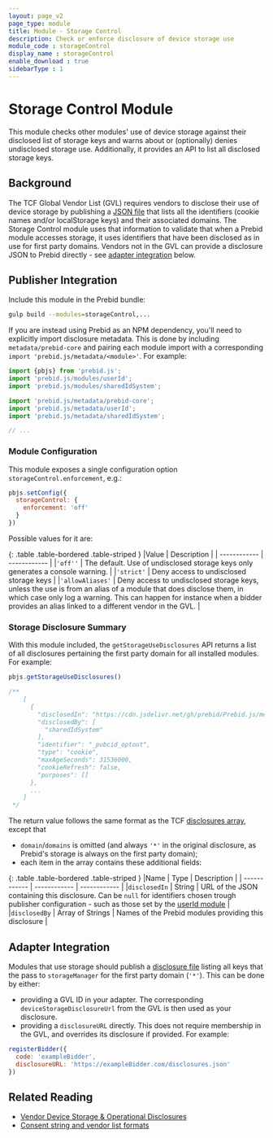```yaml
---
layout: page_v2
page_type: module
title: Module - Storage Control
description: Check or enforce disclosure of device storage use
module_code : storageControl
display_name : storageControl
enable_download : true
sidebarType : 1
---
```


# Storage Control Module

This module checks other modules' use of device storage against their disclosed list of storage keys and warns about or (optionally) denies undisclosed storage use.
Additionally, it provides an API to list all disclosed storage keys.

## Background

The TCF Global Vendor List (GVL) requires vendors to disclose their use of device storage by publishing a [JSON file](https://github.com/InteractiveAdvertisingBureau/GDPR-Transparency-and-Consent-Framework/blob/master/TCFv2/Vendor%20Device%20Storage%20%26%20Operational%20Disclosures.md) that lists all the identifiers (cookie names and/or localStorage keys) and their associated domains.
The Storage Control module uses that information to validate that when a Prebid module accesses storage, it uses identifiers that have been disclosed as in use for first party domains. 
Vendors not in the GVL can provide a disclosure JSON to Prebid directly - see [adapter integration](#adapter-integration) below. 

## Publisher Integration

Include this module in the Prebid bundle:

   ```bash
   gulp build --modules=storageControl,...
   ```

If you are instead using Prebid as an NPM dependency, you'll need to explicitly import disclosure metadata. 
This is done by including `metadata/prebid-core` and pairing each module import with a corresponding `import 'prebid.js/metadata/<module>'`. For example:

```javascript
import {pbjs} from 'prebid.js';
import 'prebid.js/modules/userId';
import 'prebid.js/modules/sharedIdSystem';

import 'prebid.js/metadata/prebid-core';
import 'prebid.js/metadata/userId';
import 'prebid.js/metadata/sharedIdSystem';

// ...
```

### Module Configuration

This module exposes a single configuration option `storageControl.enforcement`, e.g.:

```javascript
pbjs.setConfig({
  storageControl: {
    enforcement: 'off'
  }
})
```

Possible values for it are:

{: .table .table-bordered .table-striped }
|Value | Description |
| ------------ | ------------ |
|`'off''` | The default. Use of undisclosed storage keys only generates a console warning. |
|`'strict'` | Deny access to undisclosed storage keys |
|`'allowAliases'` | Deny access to undisclosed storage keys, unless the use is from an alias of a module that does disclose them, in which case only log a warning. This can happen for instance when a bidder provides an alias linked to a different vendor in the GVL. |

### Storage Disclosure Summary

With this module included, the `getStorageUseDisclosures` API returns a list of all disclosures pertaining the first party domain for all installed modules. For example:

```javascript
pbjs.getStorageUseDisclosures()

/**
    [
      {
        "disclosedIn": "https://cdn.jsdelivr.net/gh/prebid/Prebid.js/metadata/disclosures/prebid/sharedId-optout.json",
        "disclosedBy": [
          "sharedIdSystem"
        ],
        "identifier": "_pubcid_optout",
        "type": "cookie",
        "maxAgeSeconds": 31536000,
        "cookieRefresh": false,
        "purposes": []
      },
      ...
    ]
 */
```

The return value follows the same format as the TCF [disclosures array](https://github.com/InteractiveAdvertisingBureau/GDPR-Transparency-and-Consent-Framework/blob/master/TCFv2/Vendor%20Device%20Storage%20%26%20Operational%20Disclosures.md), except that 

- `domain`/`domains` is omitted (and always `'*'` in the original disclosure, as Prebid's storage is always on the first party domain);
- each item in the array contains these additional fields:

{: .table .table-bordered .table-striped }
|Name | Type | Description |
| ------------ | ------------ | ------------ |
|`disclosedIn` | String | URL of the JSON containing this disclosure. Can be `null` for identifiers chosen trough publisher configuration - such as those set by the [userId module](/dev-docs/modules/userId.html) |
|`disclosedBy` | Array of Strings | Names of the Prebid modules providing this disclosure |

<a id="adapter-integration"></a>

## Adapter Integration

Modules that use storage should publish a [disclosure file](https://github.com/InteractiveAdvertisingBureau/GDPR-Transparency-and-Consent-Framework/blob/master/TCFv2/Vendor%20Device%20Storage%20%26%20Operational%20Disclosures.md) listing all keys that the pass to `storageManager` for the first party domain (`'*'`). This can be done by either:

- providing a GVL ID in your adapter. The corresponding `deviceStorageDisclosureUrl` from the GVL is then used as your disclosure.
- providing a `disclosureURL` directly. This does not require membership in the GVL, and overrides its disclosure if provided. For example:

```javascript
registerBidder({
  code: 'exampleBidder',
  disclosureURL: 'https://exampleBidder.com/disclosures.json'
})
```

## Related Reading

- [Vendor Device Storage & Operational Disclosures](https://github.com/InteractiveAdvertisingBureau/GDPR-Transparency-and-Consent-Framework/blob/master/TCFv2/Vendor%20Device%20Storage%20%26%20Operational%20Disclosures.md)
- [Consent string and vendor list formats](https://github.com/InteractiveAdvertisingBureau/GDPR-Transparency-and-Consent-Framework/blob/master/TCFv2/IAB%20Tech%20Lab%20-%20Consent%20string%20and%20vendor%20list%20formats%20v2.md)
